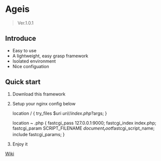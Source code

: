 # Ageis
> Ver.1.0.1

##  Introduce
*   Easy to use
*   A lightweight, easy grasp framework
*   Isolated environment
*   Nice configuation

##  Quick start
1.   Download this framework
2.   Setup your nginx config below

        location / {
          try_files $uri $uri/ /index.php?$args;
        }

        location ~ \.php {
          fastcgi_pass   127.0.0.1:9000;
          fastcgi_index  index.php;
          fastcgi_param  SCRIPT_FILENAME  $document_root$fastcgi_script_name;
          include        fastcgi_params;
        }
3. Enjoy it

[Wiki](https://github.com/nanron0919/Ageis/wiki)
